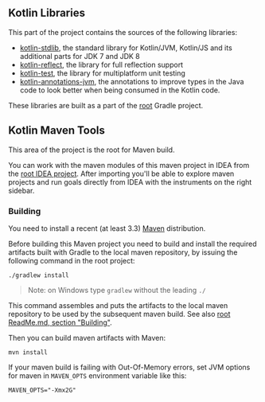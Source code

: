 ## Kotlin Libraries

This part of the project contains the sources of the following libraries:

  - [kotlin-stdlib](stdlib), the standard library for Kotlin/JVM, Kotlin/JS and its additional parts for JDK 7 and JDK 8
  - [kotlin-reflect](reflect), the library for full reflection support
  - [kotlin-test](kotlin.test), the library for multiplatform unit testing
  - [kotlin-annotations-jvm](tools/kotlin-annotations-jvm), the annotations to improve types in the Java code to look better when being consumed in the Kotlin code.

<!--  - [kotlin-annotations-android](tools/kotlin-annotations-android) -->

These libraries are built as a part of the [root](../) Gradle project.


## Kotlin Maven Tools

<!-- TODO: Move to another root -->

This area of the project is the root for Maven build.

You can work with the maven modules of this maven project in IDEA from the [root IDEA project](../ReadMe.md#working-in-idea). After importing you'll be able to explore maven projects and run goals directly from IDEA with the instruments on the right sidebar.

### Building

You need to install a recent (at least 3.3) [Maven](http://maven.apache.org/) distribution.

Before building this Maven project you need to build and install the required artifacts built with Gradle to the local maven repository, by issuing the following command in the root project:

    ./gradlew install

> Note: on Windows type `gradlew` without the leading `./`

This command assembles and puts the artifacts to the local maven repository to be used by the subsequent maven build.
See also [root ReadMe.md, section "Building"](../ReadMe.md#building).


Then you can build maven artifacts with Maven:

    mvn install

If your maven build is failing with Out-Of-Memory errors, set JVM options for maven in `MAVEN_OPTS` environment variable like this:

    MAVEN_OPTS="-Xmx2G"

